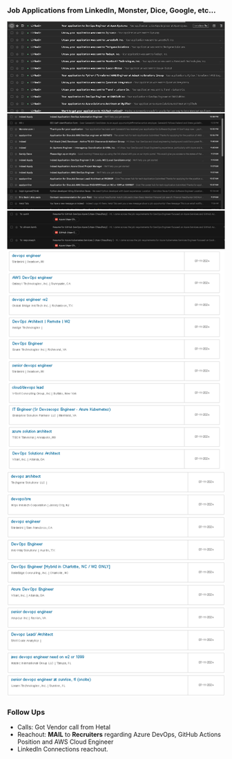 ### **Job Applications from LinkedIn, Monster, Dice, Google, etc...**
![alt text](image.png)
![alt text](image-1.png)
![alt text](image-2.png)
![alt text](image-3.png)
![alt text](image-4.png)



### **Follow Ups**
- Calls: Got Vendor call from Hetal
- Reachout: **MAIL** to **Recruiters** regarding Azure DevOps, GitHub Actions Position and AWS Cloud Engineer
- LinkedIn Connections reachout.